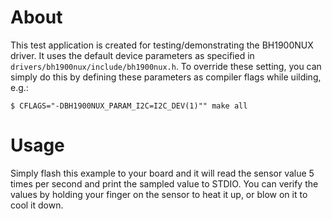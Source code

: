 # About
This test application is created for testing/demonstrating the BH1900NUX driver.
It uses the default device parameters as specified in
`drivers/bh1900nux/include/bh1900nux.h`. To override these setting, you
can simply do this by defining these parameters as compiler flags while uilding,
e.g.:
```
$ CFLAGS="-DBH1900NUX_PARAM_I2C=I2C_DEV(1)"" make all
```

# Usage
Simply flash this example to your board and it will read the sensor value 5
times per second and print the sampled value to STDIO. You can verify the values
by holding your finger on the sensor to heat it up, or blow on it to cool it down.
